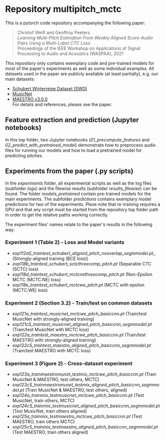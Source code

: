 # Repository multipitch_mctc

This is a pytorch code repository accompanying the following paper:  

> Christof Weiß and Geoffroy Peeters  
> _Learning Multi-Pitch Estimation From Weakly Aligned Score-Audio Pairs Using a Multi-Label CTC Loss_  
> Proceedings of the IEEE Workshop on Applications of Signal Processing to Audio and Acoustics (WASPAA), 2021  

This repository only contains exemplary code and pre-trained models for most of the paper's experiments as well as some individual examples. All datasets used in the paper are publicly available (at least partially), e.g. our main datasets:
* [Schubert Winterreise Dataset (SWD)](https://zenodo.org/record/5139893#.YWRcktpBxaQ)
* [MusicNet](https://homes.cs.washington.edu/~thickstn/musicnet.html)
* [MAESTRO v3.0.0](https://magenta.tensorflow.org/datasets/maestro)  
For details and references, please see the paper.

## Feature extraction and prediction (Jupyter notebooks)

In this top folder, two Jupyter notebooks (_01_precompute_features_ and _02_predict_with_pretrained_model_) demonstrate how to preprocess audio files for running our models and how to load a pretrained model for predicting pitches.

## Experiments from the paper (.py scripts)

In the _experiments_ folder, all experimental scripts as well as the log files (subfolder _logs_) and the filewise results (subfolder _results_filewise_) can be found. The folder _models_pretrained_ contain pre-trained models for the main experiments. The subfolder _predictions_ contains exemplary model predictions for two of the experiments. Plese note that re-training requires a GPU and that any script must be started from the repository top folder path in order to get the relative paths working correctly.

The experiment files' names relate to the paper's results in the following way:

### Experiment 1 (Table 2) - Loss and Model variants
* _exp112aS_traintest_schubert_aligned_pitch_nooverlap_segmmodel.pt__ (Strongly-aligned training (BCE loss))
* _exp118b_traintest_schubert_sctcthreecomp_pitch.pt_ (Separable CTC (SCTC) loss)
* _exp118d_traintest_schubert_mctcnethreecomp_pitch.pt_ (Non-Epsilon MCTC (MCTC:NE) loss)
* _exp118e_traintest_schubert_mctcwe_pitch.pt_ (MCTC with epsilon (MCTC:WE) loss)

### Experiment 2 (Section 3.2) - Train/test on common datasets
* _exp121a_traintest_musicnet_mctcwe_pitch_basiccnn.pt_ (Train/test MusicNet with strongly-aligned training)
* _exp121cS_traintest_musicnet_aligned_pitch_basiccnn_segmmodel.pt_ (Train/test MusicNet with MCTC loss)
* _exp122a_traintest_maestro_mctcwe_pitch_basiccnn.pt_ (Train/test MAESTRO with strongly-aligned training)
* _exp122cS_traintest_maestro_aligned_pitch_basiccnn_segmmodel.pt_ (Train/test MAESTRO with MCTC loss)

### Experiment 3 (Figure 2) - Cross-dataset experiment
* _exp123a_trainmaestromunet_testmix_mctcwe_pitch_basiccnn.pt_ (Train MusicNet & MAESTRO, test others, MCTC)
* _exp123cS_trainmaestromunet_testmix_aligned_pitch_basiccnn_segmmodel.pt_ (Train MusicNet & MAESTRO, test others, aligned)
* _exp124a_trainmix_testmusicnet_mctcwe_pitch_basiccnn.pt_ (Test MusicNet, train others, MCTC)
* _exp124cS_trainmix_testmusicnet_aligned_pitch_basiccnn_segmmodel.pt_ (Test MusicNet, train others aligned)
* _exp125a_trainmix_testmaestro_mctcwe_pitch_basiccnn.pt_ (Test MAESTRO, train others MCTC)
* _exp125cS_trainmix_testmaestro_aligned_pitch_basiccnn_segmmodel.pt_ (Test MAESTRO, train others aligned)
